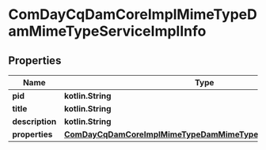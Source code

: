 
# ComDayCqDamCoreImplMimeTypeDamMimeTypeServiceImplInfo

## Properties
Name | Type | Description | Notes
------------ | ------------- | ------------- | -------------
**pid** | **kotlin.String** |  |  [optional]
**title** | **kotlin.String** |  |  [optional]
**description** | **kotlin.String** |  |  [optional]
**properties** | [**ComDayCqDamCoreImplMimeTypeDamMimeTypeServiceImplProperties**](ComDayCqDamCoreImplMimeTypeDamMimeTypeServiceImplProperties.md) |  |  [optional]



